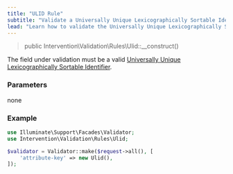 ```yaml
---
title: "ULID Rule"
subtitle: "Validate a Universally Unique Lexicographically Sortable Identifier"
lead: "Learn how to validate the Universally Unique Lexicographically Sortable Identifier (ULID) format with the additional validation rules of Intervention Validation for your Laravel application."
---
```


> public Intervention\Validation\Rules\Ulid::__construct()

The field under validation must be a valid [Universally Unique Lexicographically Sortable Identifier](https://github.com/ulid/spec).

### Parameters

none

### Example

```php
use Illuminate\Support\Facades\Validator;
use Intervention\Validation\Rules\Ulid;

$validator = Validator::make($request->all(), [
    'attribute-key' => new Ulid(),
]);
```
